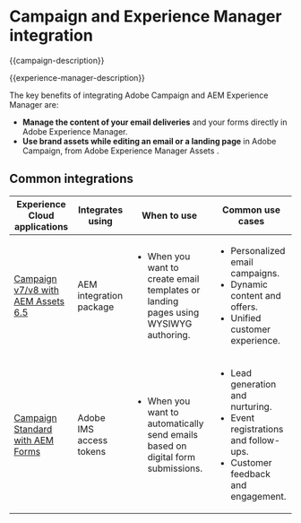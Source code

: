 ---
---

# Campaign and Experience Manager integration

{{campaign-description}}

{{experience-manager-description}}

The key benefits of integrating Adobe Campaign and AEM Experience Manager are:

+ **Manage the content of your email deliveries** and your forms directly in Adobe Experience Manager.
+ **Use brand assets while editing an email or a landing page** in Adobe Campaign, from Adobe Experience Manager Assets .

## Common integrations

<table>
    <thead>
        <tr>
            <th>Experience Cloud applications</th>
            <th>Integrates using</th>
            <th>When to use</th>
            <th>Common use cases</th>
        </tr>
    </thead>
    <tbody>
        <tr>
            <td><a href="https://experienceleague.adobe.com/docs/campaign-learn/integrate-with-experience-manager/overview.html" target="_blank" rel="noreferrer">Campaign v7/v8 with AEM Assets 6.5</a></td>
            <td>AEM integration package</td>
            <td>
                <ul>
                    <li>When you want to create email templates or landing pages using WYSIWYG authoring.</li>
                </ul>
            </td>
            <td>
              <ul>
                <li>Personalized email campaigns.</li>
                <li>Dynamic content and offers.</li>
                <li>Unified customer experience.</li>
              </ul>
            </td>
        </tr>      
        <tr>
            <td><a href="https://experienceleague.adobe.com/docs/experience-manager-learn/forms/aem-forms-with-adobe-campaign/aem-forms-with-campaign-standard-getting-started-tutorial.html" target="_blank" rel="noreferrer">Campaign Standard with AEM Forms</a></td>
            <td>Adobe IMS access tokens</td>
            <td>
                <ul>
                    <li>When you want to automatically send emails based on digital form submissions.</li>
                </ul>
            </td>
            <td>
              <ul>
                <li>Lead generation and nurturing.</li>
                <li>Event registrations and follow-ups.</li>
                <li>Customer feedback and engagement.</li>
              </ul>
            </td>
        </tr>              
    </tbody>          
</table>
